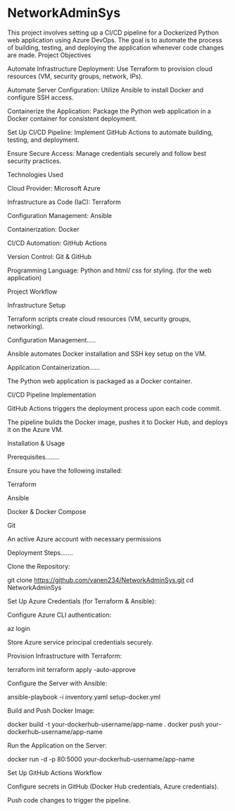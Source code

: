 # NetworkAdminSys
This project involves setting up a CI/CD pipeline for a Dockerized Python web application using Azure DevOps.
 The goal is to automate the process of building, testing, and deploying the application whenever code changes are made.
Project Objectives

Automate Infrastructure Deployment: Use Terraform to provision cloud resources (VM, security groups, network, IPs).

Automate Server Configuration: Utilize Ansible to install Docker and configure SSH access.

Containerize the Application: Package the Python web application in a Docker container for consistent deployment.

Set Up CI/CD Pipeline: Implement GitHub Actions to automate building, testing, and deployment.

Ensure Secure Access: Manage credentials securely and follow best security practices.

Technologies Used

Cloud Provider: Microsoft Azure

Infrastructure as Code (IaC): Terraform

Configuration Management: Ansible

Containerization: Docker

CI/CD Automation: GitHub Actions

Version Control: Git & GitHub

Programming Language: Python and html/ css for styling. (for the web application)

Project Workflow

Infrastructure Setup

Terraform scripts create cloud resources (VM, security groups, networking).

Configuration Management.....

Ansible automates Docker installation and SSH key setup on the VM.

Application Containerization......

The Python web application is packaged as a Docker container.

CI/CD Pipeline Implementation

GitHub Actions triggers the deployment process upon each code commit.

The pipeline builds the Docker image, pushes it to Docker Hub, and deploys it on the Azure VM.

Installation & Usage

Prerequisites........

Ensure you have the following installed:

Terraform

Ansible

Docker & Docker Compose

Git

An active Azure account with necessary permissions

Deployment Steps.......

Clone the Repository:

git clone https://github.com/vanen234/NetworkAdminSys.git
cd NetworkAdminSys

Set Up Azure Credentials (for Terraform & Ansible):

Configure Azure CLI authentication:

az login

Store Azure service principal credentials securely.

Provision Infrastructure with Terraform:

terraform init
terraform apply -auto-approve

Configure the Server with Ansible:

ansible-playbook -i inventory.yaml setup-docker.yml

Build and Push Docker Image:

docker build -t your-dockerhub-username/app-name .
docker push your-dockerhub-username/app-name

Run the Application on the Server:

docker run -d -p 80:5000 your-dockerhub-username/app-name

Set Up GitHub Actions Workflow

Configure secrets in GitHub (Docker Hub credentials, Azure credentials).

Push code changes to trigger the pipeline.



 
